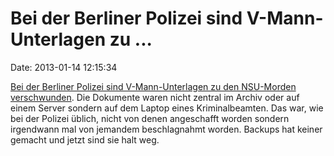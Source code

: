 Bei der Berliner Polizei sind V-Mann-Unterlagen zu \...
=======================================================

Date: 2013-01-14 12:15:34

[Bei der Berliner Polizei sind V-Mann-Unterlagen zu den NSU-Morden
verschwunden](http://ml.spiegel.de/article.do?id=877258). Die Dokumente
waren nicht zentral im Archiv oder auf einem Server sondern auf dem
Laptop eines Kriminalbeamten. Das war, wie bei der Polizei üblich, nicht
von denen angeschafft worden sondern irgendwann mal von jemandem
beschlagnahmt worden. Backups hat keiner gemacht und jetzt sind sie halt
weg.

